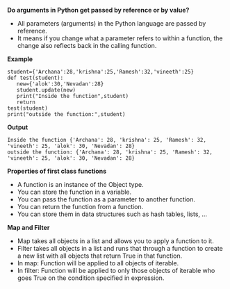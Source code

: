 **Do arguments in Python get passed by reference or by value?**

* All parameters (arguments) in the Python language are passed by reference.
* It means if you change what a parameter refers to within a function, the change also reflects back in the calling function.

**Example**
```
student={'Archana':28,'krishna':25,'Ramesh':32,'vineeth':25}
def test(student):
   new={'alok':30,'Nevadan':28}
   student.update(new)
   print("Inside the function",student)
   return
test(student)
print("outside the function:",student)
```

**Output**

```
Inside the function {'Archana': 28, 'krishna': 25, 'Ramesh': 32, 'vineeth': 25, 'alok': 30, 'Nevadan': 28}
outside the function: {'Archana': 28, 'krishna': 25, 'Ramesh': 32, 'vineeth': 25, 'alok': 30, 'Nevadan': 28}
```

**Properties of first class functions**

* A function is an instance of the Object type.
* You can store the function in a variable.
* You can pass the function as a parameter to another function.
* You can return the function from a function.
* You can store them in data structures such as hash tables, lists, …

**Map and Filter**

* Map takes all objects in a list and allows you to apply a function to it.
* Filter takes all objects in a list and runs that through a function to create a new list with all objects that return True in that function.
* In map: Function will be applied to all objects of iterable. 
* In filter: Function will be applied to only those objects of iterable who goes True on the condition specified in expression.

